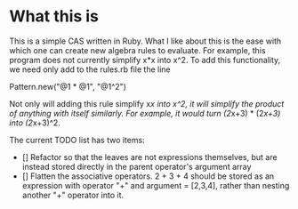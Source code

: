 What this is
============

This is a simple CAS written in Ruby.  What I like about this is the ease with which one can create new algebra rules to evaluate.  For example, this program does not currently simplify x*x into x^2.  To add this functionality, we need only add to the rules.rb file the line

Pattern.new("@1 * @1", "@1^2")

Not only will adding this rule simplify x*x into x^2, it will simplify the product of anything with itself similarly.  For example, it would turn (2*x+3) * (2*x+3) into (2*x+3)^2.

The current TODO list has two items:
- [] Refactor so that the leaves are not expressions themselves, but are instead stored directly in the parent operator's argument array
- [] Flatten the associative operators.  2 + 3 + 4 should be stored as an expression with operator "+" and argument = [2,3,4], rather than nesting another "+" operator into it.
